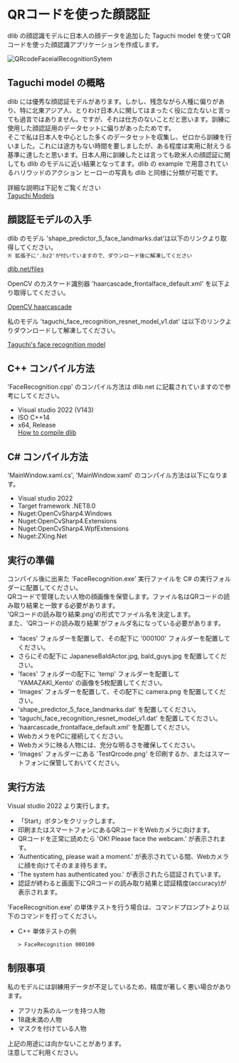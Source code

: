 # QRコードを使った顔認証  
dlib の顔認識モデルに日本人の顔データを追加した Taguchi model を使ってQRコードを使った顔認識アプリケーションを作成します。  

![QRcodeFaceialRecognitionSytem](https://github.com/TaguchiModels/Face-recognition-using-QR-code/assets/167880914/341ef4ad-91ae-4f8f-a571-f04f01e535b5)

## Taguchi model の概略  
dlib には優秀な顔認証モデルがあります。しかし、残念ながら人種に偏りがあり、特に北東アジア人、とりわけ日本人に関してはまったく役に立たないと言っても過言ではありません。ですが、それは仕方のないことだと思います。訓練に使用した顔認証用のデータセットに偏りがあったためです。  
そこで私は日本人を中心とした多くのデータセットを収集し、ゼロから訓練を行いました。これには途方もない時間を要しましたが、ある程度は実用に耐えうる基準に達したと思います。日本人用に訓練したとは言っても欧米人の顔認証に関しても dlib のモデルに近い結果となってます。dlib の example で用意されているハリウッドのアクション ヒーローの写真も dlib と同様に分類が可能です。  

詳細な説明は下記をご覧ください  
[Taguchi Models](https://github.com/TaguchiModels/dlibModels)

## 顔認証モデルの入手
dlib のモデル 'shape_predictor_5_face_landmarks.dat'は以下のリンクより取得してください。  
 `※ 拡張子に'.bz2'が付いていますので、ダウンロード後に解凍してください`  

[dlib.net/files](http://dlib.net/files/)

OpenCV のカスケード識別器 'haarcascade_frontalface_default.xml' を以下より取得してください。  

[OpenCV haarcascade](https://github.com/kipr/opencv/blob/master/data/haarcascades/haarcascade_frontalface_default.xml)

私のモデル 'taguchi_face_recognition_resnet_model_v1.dat' は以下のリンクよりダウンロードして解凍してください。  

[Taguchi's face recognition model](https://drive.google.com/file/d/1uMAZbPHiKOl6sjDgAoORn8g5U4wHQisW/view?usp=sharing)

## C++ コンパイル方法  
'FaceRecognition.cpp' のコンパイル方法は dlib.net に記載されていますので参考にしてください。  
* Visual studio 2022  (V143)  
* ISO C++14  
* x64, Release  
[How to compile dlib](http://dlib.net/compile.html)

## C# コンパイル方法  
'MainWindow.xaml.cs', 'MainWindow.xaml' のコンパイル方法は以下になります。  
* Visual studio 2022  
* Target framework .NET8.0  
* Nuget:OpenCvSharp4.Windows  
* Nuget:OpenCvSharp4.Extensions  
* Nuget:OpenCvSharp4.WpfExtensions  
* Nuget:ZXing.Net  

## 実行の準備  
コンパイル後に出来た 'FaceRecognition.exe' 実行ファイルを C# の実行フォルダーに配置してください。  
QRコードで管理したい人物の顔画像を保管します。ファイル名はQRコードの読み取り結果と一致する必要があります。  
'QRコードの読み取り結果.png'の形式でファイル名を決定します。  
また、'QRコードの読み取り結果'がフォルダ名になっている必要があります。  
 * 'faces' フォルダーを配置して、その配下に '000100' フォルダーを配置してください。
 *  さらにその配下に JapaneseBaldActor.jpg, bald_guys.jpg を配置してください。
 * 'faces' フォルダーの配下に 'temp' フォルダーを配置して 'YAMAZAKI_Kento' の画像を5枚配置してください。
 * 'Images' フォルダーを配置して、その配下に camera.png を配置してください。
 * 'shape_predictor_5_face_landmarks.dat' を配置してください。  
 * 'taguchi_face_recognition_resnet_model_v1.dat' を配置してください。
 * 'haarcascade_frontalface_default.xml' を配置してください。
 * WebカメラをPCに接続してください。  
 * Webカメラに映る人物には、充分な明るさを確保してください。
 * 'Images' フォルダーにある 'TestQrcode.png' を印刷するか、またはスマートフォンに保管しておいてください。

## 実行方法  
Visual studio 2022 より実行します。  
 * 「Start」ボタンをクリックします。  
 * 印刷またはスマートフォンにあるQRコードをWebカメラに向けます。
 * QRコードを正常に読めたら 'OK! Please face the webcam.' が表示されます。
 * 'Authenticating, please wait a moment.' が表示されている間、Webカメラに顔を向けてそのまま待ちます。
 * 'The system has authenticated you.' が表示されたら認証されています。
 * 認証が終わると画面下にQRコードの読み取り結果と認証精度(accuracy)が表示されます。

'FaceRecognition.exe' の単体テストを行う場合は、コマンドプロンプトより以下のコマンドを打ってください。  
 * C++ 単体テストの例  
    ```
    > FaceRecognition 000100
    ```  
    
## 制限事項
私のモデルには訓練用データが不足しているため、精度が著しく悪い場合があります。  
 * アフリカ系のルーツを持つ人物  
 * 18歳未満の人物  
 * マスクを付けている人物  

上記の用途には向かないことがあります。  
注意してご利用ください。  


